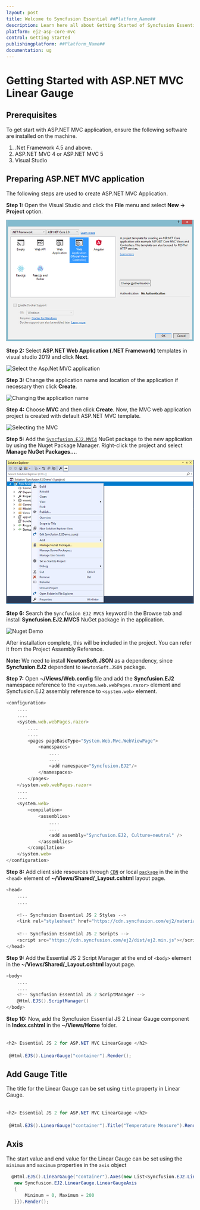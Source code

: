 ```yaml
---
layout: post
title: Welcome to Syncfusion Essential ##Platform_Name##
description: Learn here all about Getting Started of Syncfusion Essential ##Platform_Name## widgets based on HTML5 and jQuery.
platform: ej2-asp-core-mvc
control: Getting Started
publishingplatform: ##Platform_Name##
documentation: ug
---
```



# Getting Started with ASP.NET MVC Linear Gauge

## Prerequisites

To get start with ASP.NET MVC application, ensure the following software are installed on the machine.

1. .Net Framework 4.5 and above.
2. ASP.NET MVC 4 or ASP.NET MVC 5
3. Visual Studio

## Preparing ASP.NET MVC application

The following steps are used to create ASP.NET MVC Application.

**Step 1:** Open the Visual Studio and click the **File** menu and select **New -> Project** option.

![Default Template](../images/default-template.png)

**Step 2:** Select **ASP.NET Web Application  (.NET Framework)** templates in visual studio 2019 and click **Next**.

![Select the Asp.Net MVC application](../linear-gauge/images/project-selecctmvc.png)

**Step 3:** Change the application name and location of the application if necessary then click **Create**.

![Changing the application name](../linear-gauge/images/application-namemvc.png)

**Step 4:** Choose **MVC** and then click **Create**. Now, the MVC web application project is created with default ASP.NET MVC template.

![Selecting the MVC](../linear-gauge/images/choose-mvc.png)

**Step 5:** Add the [`Syncfusion.EJ2.MVC4`](https://www.nuget.org/packages/Syncfusion.EJ2.MVC4/) NuGet package to the new application by using the Nuget Package Manager. Right-click the project and select **Manage NuGet Packages…**.

![Adding the nuget to the application](../images/solution-Explorer.png)

**Step 6:** Search the `Syncfusion EJ2 MVC5` keyword in the Browse tab and install **Syncfusion.EJ2.MVC5** NuGet package in the application.

![Nuget Demo](../linear-gauge/images/nuget-mvc.png)

After installation complete, this will be included in the project. You can refer it from the Project Assembly Reference.

**Note:** We need to install **NewtonSoft.JSON** as a dependency, since **Syncfusion.EJ2** dependent to `NewtonSoft.JSON` package.

**Step 7:** Open **~/Views/Web.config** file and add the **Syncfusion.EJ2** namespace reference to the `<system.web.webPages.razor>` element and Syncfusion.EJ2 assembly reference to `<system.web>` element.

```javascript
<configuration>
    ....
    ....
    <system.web.webPages.razor>
        ....
        ....
        <pages pageBaseType="System.Web.Mvc.WebViewPage">
            <namespaces>
                ....
                ....
                <add namespace="Syncfusion.EJ2"/>
            </namespaces>
        </pages>
    </system.web.webPages.razor>
    ....
    ....
    <system.web>
        <compilation>
            <assemblies>
                ....
                ....
                <add assembly="Syncfusion.EJ2, Culture=neutral" />
            </assemblies>
        </compilation>
    </system.web>
</configuration>
```

**Step 8:** Add client side resources through [`CDN`](http://ej2.syncfusion.com/documentation/base/deployment.html?lang=typescript#cdn) or local [`package`](https://www.npmjs.com/package/@syncfusion/ej2) in the in the `<head>` element of **~/Views/Shared/_Layout.cshtml** layout page.

```cs
<head>
    ....
    ....

    <!-- Syncfusion Essential JS 2 Styles -->
    <link rel="stylesheet" href="https://cdn.syncfusion.com/ej2/material.css" />

    <!-- Syncfusion Essential JS 2 Scripts -->
    <script src="https://cdn.syncfusion.com/ej2/dist/ej2.min.js"></script>
</head>
```

**Step 9:** Add the Essential JS 2 Script Manager at the end of `<body>` element in the **~/Views/Shared/_Layout.cshtml** layout page.

```cs
<body>
    ....
    ....
    <!-- Syncfusion Essential JS 2 ScriptManager -->
    @Html.EJS().ScriptManager()
</body>
```

**Step 10:** Now, add the Syncfusion Essential JS 2 Linear Gauge component in **Index.cshtml** in the **~/Views/Home** folder.

```cs

<h2> Essential JS 2 for ASP.NET MVC LinearGauge </h2>

 @Html.EJS().LinearGauge("container").Render();

```

## Add Gauge Title

The title for the Linear Gauge can be set using `title` property in Linear Gauge.

```cs

<h2> Essential JS 2 for ASP.NET MVC LinearGauge </h2>

 @Html.EJS().LinearGauge("container").Title("Temperature Measure").Render();

```

## Axis

The start value and end value for the Linear Gauge can be set using the `minimum` and `maximum` properties in the `axis` object

```cs
  @Html.EJS().LinearGauge("container").Axes(new List<Syncfusion.EJ2.LinearGauge.LinearGaugeAxis> {
   new Syncfusion.EJ2.LinearGauge.LinearGaugeAxis
   {
       Minimum = 0, Maximum = 200
   }}).Render();
```
